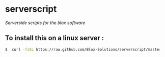 # serverscript

*Serverside scripts for the blox software*

## To install this on a linux server :

```bash
$  curl -fsSL https://raw.github.com/Blox-Solutions/serverscript/master/install.sh | bash 
```
